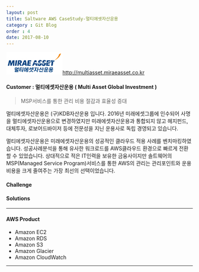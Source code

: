 ```yaml
---
layout: post
title: Saltware AWS CaseStudy-멀티에셋자산운용
category : Git Blog
order : 4
date: 2017-08-10
---
```


![multiasset](/assets/images/gitBlog/2017-08-10-CaseStudy-MultiAsset/CaseStudy-MultiAsset_01.jpg)http://multiasset.miraeasset.co.kr

#### Customer : 멀티에셋자산운용 ( Multi Asset Global Investment )
>MSP서비스를 통한 관리 비용 절감과 효율성 증대

멀티에셋자산운용은 (구)KDB자산운용 입니다. 2016년 미래에셋그룹에 인수되어 사명을 멀티에셋자산운용으로 변경하였지만 미래에셋자산운용과 통합되지 않고 헤지펀드, 대체투자, 로보어드바이저 등에 전문성을 지닌 운용사로 독립 경영되고 있습니다. 

멀티에셋자산운용은 미래에셋자산운용의 성공적인 클라우드 적용 사례를 벤치마킹하였습니다. 
성공사례분석을 통해 유사한 워크로드를 AWS클라우드 환경으로 빠르게 전환 할 수 있었습니다. 
상대적으로 적은 IT인력을 보유한 금융사이지만 솔트웨어의 MSP(Managed Service Program)서비스를 통한 AWS의 관리는 관리포인트와 운용비용을 크게 줄여주는 가장 최선의 선택이었습니다.

#### Challenge

#### Solutions

***
#### AWS Product
- Amazon EC2
- Amazon RDS
- Amazon S3
- Amazon Glacier
- Amazon CloudWatch
***
